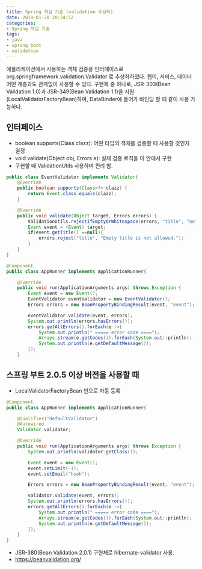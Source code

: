 ```yaml
---
title: Spring 핵심 기술 (validation 추상화)
date: 2019-01-20 20:34:52
categories:
- Spring 핵심 기술
tags:
- java
- spring boot
- validation
---
```


애플리케이션에서 사용하는 객체 검증용 인터페이스로 org.springframework.validation.Validator 로 추상화하였다. 웹이, 서비스, 데이터 어떤 계층과도 관계없이 사용할 수 있다. 구현체 중 하나로, JSR-303(Bean Validation 1.0)과 JSR-349(Bean Validation 1.1)을 지원(LocalValidatorFactoryBean)하며,  DataBinder에 들어가 바인딩 할 때 같이 사용 가능하다.

<!--more-->  

## 인터페이스 

-  boolean supports(Class clazz): 어떤 타입의 객체를 검증할 때 사용할 것인지 결정
-  void validate(Object obj, Errors e): 실제 검증 로직을 이 안에서 구현 
  - 구현할 때 ValidationUtils 사용하며 편리 함. 

```java
public class EventValidator implements Validator{
    @Override
    public boolean supports(Class<?> clazz) {
        return Event.class.equals(clazz);
    }

    @Override
    public void validate(Object target, Errors errors) {
        ValidationUtils.rejectIfEmptyOrWhitespace(errors, "title", "notempty", "Empty title is not allowed.");
        Event event = (Event) target;
        if(event.getTitle() ==null){
            errors.reject("title", "Empty title is not allowed.");
        }
    }
}
```

```java
@Component
public class AppRunner implements ApplicationRunner{

    @Override
    public void run(ApplicationArguments args) throws Exception {
        Event event = new Event();
        EventValidator eventValidator = new EventValidator();
        Errors errors = new BeanPropertyBindingResult(event, "event");

        eventValidator.validate(event, errors);
        System.out.println(errors.hasErrors());
        errors.getAllErrors().forEach(e ->{
            System.out.println(" ===== error code ====");
            Arrays.stream(e.getCodes()).forEach(System.out::println);
            System.out.println(e.getDefaultMessage());
        });
    }
```



## 스프링 부트 2.0.5 이상 버전을 사용할 때 

- LocalValidatorFactoryBean 빈으로 자동 등록 

```java
@Component
public class AppRunner implements ApplicationRunner{

    @Qualifier("defaultValidator")
    @Autowired
    Validator validator;

    @Override
    public void run(ApplicationArguments args) throws Exception {
        System.out.println(validator.getClass());

        Event event = new Event();
        event.setLimit(-1);
        event.setEmail("hsoh");

        Errors errors = new BeanPropertyBindingResult(event, "event");

        validator.validate(event, errors);
        System.out.println(errors.hasErrors());
        errors.getAllErrors().forEach(e ->{
            System.out.println(" ===== error code ====");
            Arrays.stream(e.getCodes()).forEach(System.out::println);
            System.out.println(e.getDefaultMessage());
        });
    }
}
```



- JSR-380(Bean Validation 2.0.1) 구현체로 hibernate-validator 사용. 
- https://beanvalidation.org/ 